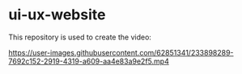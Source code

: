 # ui-ux-website

This repository is used to create the video:

https://user-images.githubusercontent.com/62851341/233898289-7692c152-2919-4319-a609-aa4e83a9e2f5.mp4
